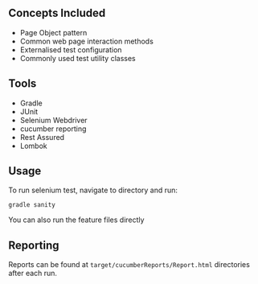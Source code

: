 ## Concepts Included

* Page Object pattern
* Common web page interaction methods
* Externalised test configuration
* Commonly used test utility classes

## Tools

* Gradle
* JUnit
* Selenium Webdriver
* cucumber reporting
* Rest Assured
* Lombok


## Usage

To run selenium test, navigate to directory and run:

`gradle sanity`

You can also run the feature files directly

## Reporting

Reports can be found at `target/cucumberReports/Report.html` directories after each run.

